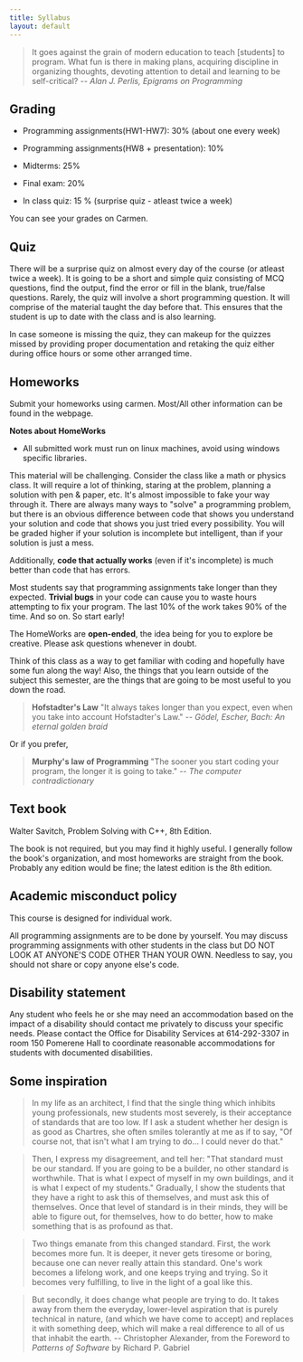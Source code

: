 ```yaml
---
title: Syllabus
layout: default
---
```


> It goes against the grain of modern education to teach [students] to
> program. What fun is there in making plans, acquiring discipline in
> organizing thoughts, devoting attention to detail and learning to be
> self-critical? -- *Alan J. Perlis, Epigrams on Programming*

## Grading

- Programming assignments(HW1-HW7): 30% (about one every week)

- Programming assignments(HW8 + presentation): 10%

- Midterms: 25%

- Final exam: 20%

- In class quiz: 15 % (surprise quiz - atleast twice a week)

You can see your grades on Carmen.

## Quiz

There will be a surprise quiz on almost every day of the course (or atleast twice a week). It is going to be a short and simple quiz consisting of MCQ questions, find the output, find the error or fill in the blank, true/false questions. Rarely, the quiz will involve a short programming question. It will comprise of the material taught the day before that. This ensures that the student is up to date with the class and is also learning. 

In case someone is missing the quiz, they can makeup for the quizzes missed by providing proper documentation and retaking the quiz either during office hours or some other arranged time.

## Homeworks

Submit your homeworks using carmen. Most/All other information can be found in the webpage.


**Notes about HomeWorks**

- All submitted work must run on linux machines, avoid using windows specific libraries.

This material will be challenging. Consider the class like a math or
physics class. It will require a lot of thinking, staring at the
problem, planning a solution with pen & paper, etc. It's almost
impossible to fake your way through it. There are always many ways to
"solve" a programming problem, but there is an obvious difference
between code that shows you understand your solution and code that
shows you just tried every possibility. You will be graded higher if
your solution is incomplete but intelligent, than if your solution is
just a mess. 

Additionally, **code that actually works** (even if it's incomplete) is much better than code that has errors.

Most students say that programming assignments take longer than they
expected. **Trivial bugs** in your code can cause you to waste hours
attempting to fix your program. The last 10% of the work takes 90% of
the time. And so on. So start early!

The HomeWorks are **open-ended**, the idea being for you to explore be creative. Please ask questions whenever in doubt.

Think of this class as a way to get familiar with coding and hopefully have some fun along the way!
Also, the things that you learn outside of the subject this semester, are the things that are going to be most useful to you down the road.


> **Hofstadter's Law** "It always takes longer than you expect, even when you
> take into account Hofstadter's Law." --
> *G&ouml;del, Escher, Bach: An eternal golden braid*

Or if you prefer,

> **Murphy's law of Programming** "The sooner you start coding your program,
> the longer it is going to take." -- *The computer contradictionary*

## Text book

Walter Savitch, Problem Solving with C++, 8th Edition.

The book is not required, but you may find it highly useful. I
generally follow the book's organization, and most homeworks are
straight from the book.  Probably any edition would be fine; 
the latest edition is the 8th edition.

## Academic misconduct policy

This course is designed for individual work.

All programming assignments are to be done by yourself.
You may discuss programming assignments with other students in the class
but DO NOT LOOK AT ANYONE'S CODE OTHER THAN YOUR OWN.
Needless to say, you should not share or copy anyone else's code.


## Disability statement

Any student who feels he or she may need an accommodation based on the
impact of a disability should contact me privately to discuss your
specific needs. Please contact the Office for Disability Services at
614-292-3307 in room 150 Pomerene Hall to coordinate reasonable
accommodations for students with documented disabilities.

## Some inspiration

> In my life as an architect, I find that the single thing which
> inhibits young professionals, new students most severely, is their
> acceptance of standards that are too low. If I ask a student whether
> her design is as good as Chartres, she often smiles tolerantly at me
> as if to say, "Of course not, that isn't what I am trying to
> do... I could never do that."

> Then, I express my disagreement, and tell her: "That standard must
> be our standard. If you are going to be a builder, no other standard
> is worthwhile. That is what I expect of myself in my own buildings,
> and it is what I expect of my students." Gradually, I show the
> students that they have a right to ask this of themselves, and
> must ask this of themselves. Once that level of standard is in their
> minds, they will be able to figure out, for themselves, how to do
> better, how to make something that is as profound as that.

> Two things emanate from this changed standard. First, the work
> becomes more fun. It is deeper, it never gets tiresome or boring,
> because one can never really attain this standard. One's work
> becomes a lifelong work, and one keeps trying and trying. So it
> becomes very fulfilling, to live in the light of a goal like this.

> But secondly, it does change what people are trying to do. It takes
> away from them the everyday, lower-level aspiration that is purely
> technical in nature, (and which we have come to accept) and replaces
> it with something deep, which will make a real difference to all of
> us that inhabit the earth. -- Christopher Alexander, from the
> Foreword to *Patterns of Software* by Richard P. Gabriel

